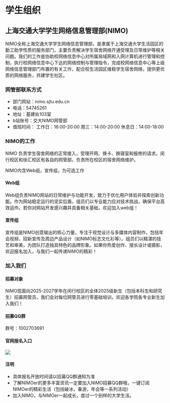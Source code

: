 # 学生组织
## 上海交通大学学生网络信息管理部(NIMO)

NIMO全称上海交通大学学生网络信息管理部，是隶属于上海交通大学生活园区的勤工助学性质的服务部门，主要负责解决学生宿舍网络开通受理及日常维护等相关问题。我们的工作是协助校网络信息中心对所属局域网和入网计算机进行管理和控制，执行校网络信息中心下达的网络控制与管理指令，完成校网络信息中心等上级网络信息管理部门布置的有关工作，配合校生活园区维稳学生宿舍网络，提供更优质的网络服务，共建学生社区。

### 网管部联系方式
- 部门网站：nimo.sjtu.edu.cn
- 电话：54745261
- 地址：基建处103室
- b站账号：交大NIMO网管部
- 值班时间：
工作日：16:00-20:00
周三：14:00-20:00
休息日：14:00-18:00

### NIMO的工作
NIMO 负责学生宿舍网络的正常接入，受理开网、换卡、换寝室和报修的请求。闵行校区和徐汇校区有各自的网管部，负责所在校区的宿舍网络维护。

NIMO内含Web组，宣传组，为可选工作
#### Web组
Web组负责NIMO网站的日常维护与功能开发，致力于优化用户体验并探索创新功能。作为网站稳定运行的坚实后盾，组员们以专业能力应对技术挑战，确保平台高效运作。若你对网站开发感兴趣并具备相关基础，欢迎加入web组！

#### 宣传组
宣传组是NIMO创意输出的核心力量，专注于视觉设计与多媒体内容制作，包括年会视频、招新宣传及周边产品设计（如NIMO标志文化衫等）。组员们以精湛的技艺和审美，为团队打造独具特色的品牌形象。如果你热爱创作、擅长设计或摄影，欢迎报名加入，与我们一起传递NIMO的精彩！


### 加入我们

#### 招募对象
NIMO现面向2025-2027学年在闵行校区的全体2025级新生（包括本科生和研究生）招募网管员，我们会对每位网管员进行零基础培训，欢迎各学院各专业新生加入我们！

#### 招募QQ群
群号：1002703691

#### 官网报名入口
![](https://notes.sjtu.edu.cn/uploads/upload_d93943bd7636884cd108c7c036c3baf5.png)

#### 注明
- 具体报名开放时间请以招募QQ群通知为准
- 了解NIMOer的更多丰富资讯一定要加入NIMO招募QQ群哦，一键订阅NIMOer的精彩生活（包括破冰，春游，年会等一系列活动）
- 加入NIMO，与NIMOer一起成长，度过一个别样的大学生活。